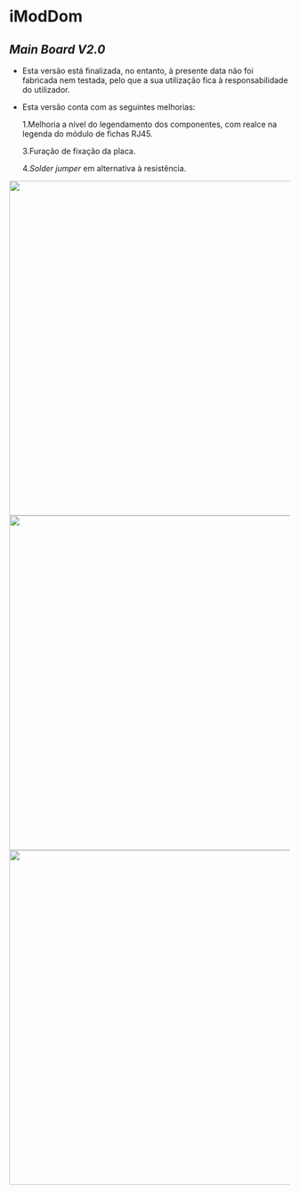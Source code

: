 # iModDom
## *Main Board V2.0*
- Esta versão está finalizada, no entanto, à presente data não foi fabricada nem testada, pelo que a sua utilização fica à responsabilidade do utilizador.
- Esta versão conta com as seguintes melhorias:

    1.Melhoria a nível do legendamento dos componentes, com realce na legenda do módulo de fichas RJ45.
    
    3.Furação de fixação da placa.
    
    4.*Solder jumper* em alternativa à resistência.
<img src="https://user-images.githubusercontent.com/75946345/122369314-fdabda00-cf55-11eb-8d59-1c93797a04ef.png" width="600" >
<img src="https://user-images.githubusercontent.com/75946345/122369329-00a6ca80-cf56-11eb-8269-0ae60bf8847b.png" width="600" >
<img src="https://user-images.githubusercontent.com/75946345/122369343-03092480-cf56-11eb-84c4-eaaf989442e4.png" width="600" >
